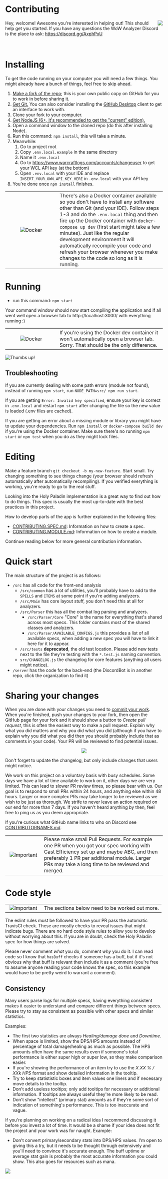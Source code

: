 # Contributing

<img align="right" src="http://i.imgur.com/k8NZMmV.gif">

Hey, welcome! Awesome you're interested in helping out! This should help get you started. If you have any questions the WoW Analyzer Discord is the place to ask: https://discord.gg/AxphPxU
<br /><br /><br />
# Installing

To get the code running on your computer you will need a few things. You might already have a bunch of things, feel free to skip ahead.

1. [Make a *fork* of the repo](https://help.github.com/articles/fork-a-repo/); this is your own public copy on GitHub for you to work in before sharing it.
2. [Get Git.](https://git-scm.com/) You can also consider installing the [GitHub Desktop](https://desktop.github.com/) client to get an interface to work with.
3. Clone your fork to your computer.
4. [Get NodeJS (6+, it's recommended to get the "current" edition).](https://nodejs.org/en/)
5. Open a command window to the cloned repo (do this after installing Node).
6. Run this command: `npm install`, this will take a minute.
7. Meanwhile:
    1. Go to project root
    2. Copy `.env.local.example` in the same directory
    3. Name it `.env.local`
    4. Go to https://www.warcraftlogs.com/accounts/changeuser to get your WCL API key (at the bottom)
    5. Open `.env.local` with your IDE and replace `INSERT_YOUR_OWN_API_KEY_HERE` in `.env.local` with your API key
8. You're done once `npm install` finishes.

<table align="center">
  <tr>
    <td align="center" width="150"><img src="https://www.docker.com/sites/default/files/mono_horizontal_large.png" alt="Docker"></td>
    <td>There's also a Docker container available so you don't have to install any software other than Git (and your IDE). Follow steps 1-3 and do the <code>.env.local</code> thing and then fire up the Docker container with <code>docker-compose up dev</code> (first start might take a few minutes). Just like the regular development environment it will automatically recompile your code and refresh your browser whenever you make changes to the code so long as it is running.</td>
  </tr>
</table>

# Running

 * run this command: `npm start`

Your command window should now start compiling the application and if all went well open a browser tab to http://localhost:3000/ with everything running :)

<table align="center">
  <tr>
    <td align="center" width="150"><img src="https://www.docker.com/sites/default/files/mono_horizontal_large.png" alt="Docker"></td>
    <td>If you're using the Docker dev container it won't automatically open a browser tab. Sorry. That should be the only difference.</td>
  </tr>
</table>

![Thumbs up!](https://media.giphy.com/media/111ebonMs90YLu/giphy.gif)

## Troubleshooting

If you are currently dealing with some path errors (module not found), instead of running `npm start`, run `NODE_PATH=src/ npm run start`.

If you are getting `Error: Invalid key specified`, ensure your key is correct in `.env.local` and restart `npm start` after changing the file so the new value is loaded (.env files are cached).

If you are getting an error about a missing module or library you might have to update your dependencies. Run `npm install` or `docker-compose build dev` if you're using the Docker container. Make sure there's no running `npm start` or `npm test` when you do as they might lock files.

# Editing

Make a feature branch `git checkout -b my-new-feature`. Start small. Try changing something to see things change (your browser should refresh automatically after automatically recompiling). If you verified everything is working, you're ready to go to the real stuff.

Looking into the Holy Paladin implementation is a great way to find out how to do things. This spec is usually the most up-to-date with the best practices in this project.

How to develop parts of the app is further explained in the following files:
- [CONTRIBUTING.SPEC.md](CONTRIBUTING.SPEC.md): Information on how to create a spec.
- [CONTRIBUTING.MODULE.md](CONTRIBUTING.MODULE.md): Information on how to create a module.

Continue reading below for more general contribution information.

# Quick start

The main structure of the project is as follows:

 - `/src` has all code for the front-end analysis
   - `/src/common` has a lot of utilities, you'll probably have to add to the `SPELLS` and `ITEMS` at some point if you're adding analyzers.
   - `/src/Main` has core layout stuff, you don't need this at all for analyzers.
   - `/src/Parser` this has all the combat log parsing and analyzers.
     - `/src/Parser/Core` "Core" is the name for everything that's shared across most specs. This folder contains most of the shared classes and analyzers.
     - `/src/Parser/AVAILABLE_CONFIGS.js` this provides a list of all available specs, when adding a new spec you will have to link it here for it to appear.
   - `/src/tests` **deprecated**, the old test location. Please add new tests next to the file they're testing with the `*.test.js` naming convention.
   - `src/CHANGELOG.js` the changelog for core features (anything all users might notice).
 - `/server` has the code for the back-end (the DiscordBot is in another repo, click the organization to find it)

# Sharing your changes

When you are done with your changes you need to [commit your work](http://dont-be-afraid-to-commit.readthedocs.io/en/latest/git/commandlinegit.html). When you're finished, push your changes to your fork, then open the GitHub page for your fork and it should show a button to *Create pull request*, this is often the easiest way to make a pull request. Explain why what you did matters and why you did what you did (although if you have to explain why you did what you did then you should probably include that as comments in your code). Your PR will be reviewed to find potential issues.

<p align="center">
   <img src="https://media.giphy.com/media/l1J3vV5lCmv8qx16M/giphy.gif">
</p>

Don't forget to update the changelog, but only include changes that users might notice.

We work on this project on a voluntary basis with busy schedules. Some days we have a lot of time available to work on it, other days we are very limited. This can lead to slower PR review times, so please bear with us. Our goal is to respond to small PRs within 24 hours, and anything else within 48 hours. Larger or more complex PRs may take longer to be reviewed as we wish to be just as thorough. We strife to never leave an action required on our end for more than 7 days. If you haven't heard anything by then, feel free to ping us as you deem appropriate.

If you're curious what GitHub name links to who on Discord see [CONTRIBUTORNAMES.md](CONTRIBUTORNAMES.md).

<table align="center">
  <tr>
    <td align="center" width="100"><img src="https://cdn1.iconfinder.com/data/icons/CrystalClear/48x48/apps/important.png" alt="Important"></td>
    <td>Please make small Pull Requests. For example one PR when you got your spec working with Cast Efficiency set up and maybe ABC, and then preferably 1 PR per additional module. Larger PRs may take a long time to be reviewed and merged.</td>
  </tr>
</table>

# Code style

<table align="center">
  <tr>
    <td align="center" width="100"><img src="https://cdn1.iconfinder.com/data/icons/CrystalClear/48x48/apps/important.png" alt="Important"></td>
    <td>The sections below need to be worked out more.</td>
  </tr>
</table>

The eslint rules must be followed to have your PR pass the automatic TravisCI check. These are mostly checks to reveal issues that might indicate bugs. There are no hard code style rules to allow you to develop without worrying about this. If you are in doubt, check the Holy Paladin spec for how things are solved.

Please never comment *what* you do, comment *why* you do it. I can read code so I know that `hasBuff` checks if someone has a buff, but if it's not obvious why that buff is relevant then include it as a comment (you're free to assume anyone reading your code knows the spec, so this example would have to be pretty weird to warrant a comment).

## Consistency

Many users parse logs for multiple specs, having everything consistent makes it easier to understand and compare different things between specs. Please try to stay as consistent as possible with other specs and similar statistics.

Examples:
* The first two statistics are always *Healing/damage done* and *Downtime*.
* When space is limited, show the DPS/HPS amounts instead of percentage of total damage/healing as much as possible. The HPS amounts often have the same results even if someone's total performance is either super high or super low, so they make comparison easier.
* If you're showing the performance of an item try to use the *X.XX % / XXk HPS* format and show detailed information in the tooltip.
* Try to keep statististic boxes and item values one liners and if necessary move details to the tooltip.
* Don't add useless tooltips; only add tooltips for necessary or additional information. If tooltips are always useful they're more likely to be read.
* Don't show "intellect" (primary stat) amounts as if they're some sort of indication of something's performance. This is too inaccurate and vague.

If you're planning on working on a radical idea I recommend discussing it before you invest a lot of time. It would be a shame if your idea does not fit the project and your work was for naught. Example:
* Don't convert primary/secondary stats into DPS/HPS values. I'm open to giving this a try, but it needs to be thought through extensively and you'll need to convince it's accurate enough. The buff uptime or average stat gain is probably the most accurate information you could show. This also goes for resources such as mana.

![](https://media.giphy.com/media/J1WCiEDZ74RvW/giphy.gif)
